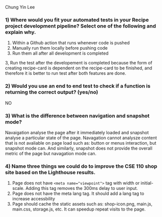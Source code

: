 Chung Yin Lee
### 1) Where would you fit your automated tests in your Recipe project development pipeline? Select one of the following and explain why.

  1. Within a Github action that runs whenever code is pushed 
  2. Manually run them locally before pushing code
  3. Run them all after all development is completed

  3, Run the test after the developement is completed because the form of creating recipe-card is dependent on the recipe-card to be finished, and therefore it is better to run test after both features are done.

### 2) Would you use an end to end test to check if a function is returning the correct output? (yes/no)
  NO


### 3) What is the difference between navigation and snapshot mode?
  Navaigation analyse the page after it immediately loaded and snapshot analyse a particular state of the page. Navagation cannot analysze content that is not avaliable on page load such as: button or menus interaction, but snapshot mode can. And similarly, snapshot does not provide the overall metric of the page but navagation mode can. 

### 4) Name three things we could do to improve the CSE 110 shop site based on the Lighthouse results.
  1. Page does not have `<meta name="viewpoint">` tag with width or initial-scale. Adding this tag removes the 300ms delay to user input.
  2. Page does not have the meta lang tag. It should add a lang tag to increase accessbility
  3. Page should cache the static assets such as: shop-icon.png, main.js, main.css, storage.js, etc. It can speedup repeat visits to the page. 
  